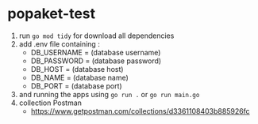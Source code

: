 # popaket-test

1. run `go mod tidy` for download all dependencies
2. add .env file containing :
   - DB_USERNAME = (database username)
   - DB_PASSWORD = (database password)
   - DB_HOST =  (database host)
   - DB_NAME =  (database name)
   - DB_PORT = (database port)
3. and running the apps using `go run .` or `go run main.go`
4. collection Postman 
   - https://www.getpostman.com/collections/d3361108403b885926fc
